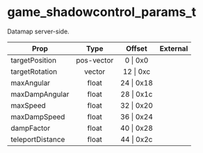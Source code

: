 # game_shadowcontrol_params_t
Datamap server-side.

|Prop|Type|Offset|External|
|---|:-:|:-:|--:|
|targetPosition|pos-vector|0 \| 0x0||
|targetRotation|vector|12 \| 0xc||
|maxAngular|float|24 \| 0x18||
|maxDampAngular|float|28 \| 0x1c||
|maxSpeed|float|32 \| 0x20||
|maxDampSpeed|float|36 \| 0x24||
|dampFactor|float|40 \| 0x28||
|teleportDistance|float|44 \| 0x2c||
